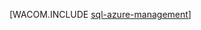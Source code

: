<properties linkid="dev-net-common-tasks-sql-azure-management" UrlDisplayName="SQL データベースの管理" pageTitle="SSMS での SQL データベースの管理 - Windows Azure" MetaKeywords="Azure SQL Server Management Studio SSMS " description="SQL Server Management Studio を使用して SQL データベース サーバーおよびデータベースを管理する方法について説明します。" metaCanonical="" services="sql-database" documentationCenter=".NET" title="" authors=""  solutions="" writer="" manager="" editor=""  />





[WACOM.INCLUDE [sql-azure-management](../includes/sql-azure-management.md)] 

